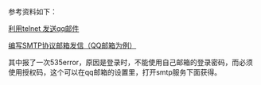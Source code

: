 参考资料如下：

[利用telnet 发送qq邮件](https://blog.csdn.net/Tangs_/article/details/79352310)

[编写SMTP协议邮箱发信（QQ邮箱为例）](<https://blog.csdn.net/aaron133/article/details/78363844>)

其中报了一次535error，原因是登录时，不能使用自己邮箱的登录密码，而必须使用授权码，这个可以在qq邮箱的设置里，打开smtp服务下面获得。